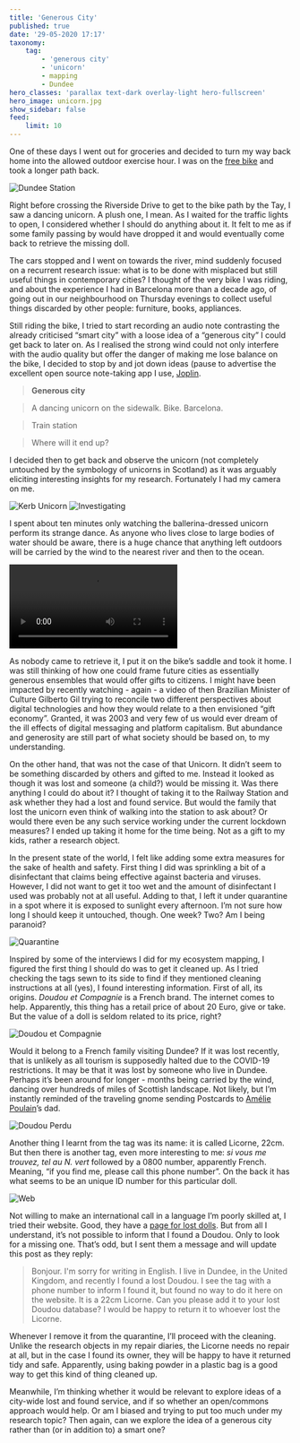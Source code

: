 ```yaml
---
title: 'Generous City'
published: true
date: '29-05-2020 17:17'
taxonomy:
    tag:
        - 'generous city'
        - 'unicorn'
        - mapping
        - Dundee
hero_classes: 'parallax text-dark overlay-light hero-fullscreen'
hero_image: unicorn.jpg
show_sidebar: false
feed:
    limit: 10
---
```


One of these days I went out for groceries and decided to turn my way back home into the allowed outdoor exercise hour. I was on the [free bike](../free-bicycle-diary-part-1) and took a longer path back.

![Dundee Station](dundee-station.png?lightbox=1000)

Right before crossing the Riverside Drive to get to the bike path by the Tay, I saw a dancing unicorn. A plush one, I mean. As I waited for the traffic lights to open, I considered whether I should do anything about it. It felt to me as if some family passing by would have dropped it and would eventually come back to retrieve the missing doll.

The cars stopped and I went on towards the river, mind suddenly focused on a recurrent research issue: what is to be done with misplaced but still useful things in contemporary cities? I thought of the very bike I was riding, and about the experience I had in Barcelona more than a decade ago, of going out in our neighbourhood on Thursday evenings to collect useful things discarded by other people: furniture, books, appliances. 

Still riding the bike, I tried to start recording an audio note contrasting the already criticised “smart city” with a loose idea of a “generous city” I could get back to later on. As I realised the strong wind could not only interfere with the audio quality but offer the danger of making me lose balance on the bike, I decided to stop by and jot down ideas (pause to advertise the excellent open source note-taking app I use, [Joplin](https://joplinapp.org).

> **Generous city**

> A dancing unicorn on the sidewalk. Bike. Barcelona.

> Train station

> Where will it end up?

I decided then to get back and observe the unicorn (not completely untouched by the symbology of unicorns in Scotland) as it was arguably eliciting interesting insights for my research. Fortunately I had my camera on me.

![Kerb Unicorn](vert-01.jpg?lightbox=1000&cropResize=500,420)
![Investigating](vert-02.jpg?lightbox=1000&cropResize=500,420)

I spent about ten minutes only watching the ballerina-dressed unicorn perform its strange dance. As anyone who lives close to large bodies of water should be aware, there is a huge chance that anything left outdoors will be carried by the wind to the nearest river and then to the ocean. 

![The Unicorn dance](ballet.mp4?resize=1000,750)

As nobody came to retrieve it, I put it on the bike’s saddle and took it home. I was still thinking of how one could frame future cities as essentially generous ensembles that would offer gifts to citizens. I might have been impacted by recently watching - again - a video of then Brazilian Minister of Culture Gilberto Gil trying to reconcile two different perspectives about digital technologies and how they would relate to a then envisioned “gift economy”. Granted, it was 2003 and very few of us would ever dream of the ill effects of digital messaging and platform capitalism. But abundance and generosity are still part of what society should be based on, to my understanding. 

On the other hand, that was not the case of that Unicorn. It didn’t seem to be something discarded by others and gifted to me. Instead it looked as though it was lost and someone (a child?) would be missing it. Was there anything I could do about it? I thought of taking it to the Railway Station and ask whether they had a lost and found service. But would the family that lost the unicorn even think of walking into the station to ask about? Or would there even be any such service working under the current lockdown measures? I ended up taking it home for the time being. Not as a gift to my kids, rather a research object.

In the present state of the world, I felt like adding some extra measures for the sake of health and safety. First thing I did was sprinkling a bit of a disinfectant that claims being effective against bacteria and viruses. However, I did not want to get it too wet and the amount of disinfectant I used was probably not at all useful. Adding to that, I left it under quarantine in a spot where it is exposed to sunlight every afternoon. I’m not sure how long I should keep it untouched, though. One week? Two? Am I being paranoid?

![Quarantine](quarantine.jpg?lightbox=1000)

Inspired by some of the interviews I did for my ecosystem mapping, I figured the first thing I should do was to get it cleaned up. As I tried checking the tags sewn to its side to find if they mentioned cleaning instructions at all (yes), I found interesting information. First of all, its origins. _Doudou et Compagnie_ is a French brand. The internet comes to help. Apparently, this thing has a retail price of about 20 Euro, give or take. But the value of a doll is seldom related to its price, right?

![Doudou et Compagnie](doudou.jpg?lightbox=1000)

Would it belong to a French family visiting Dundee? If it was lost recently, that is unlikely as all tourism is supposedly halted due to the COVID-19 restrictions. It may be that it was lost by someone who live in Dundee. Perhaps it’s been around for longer - months being carried by the wind, dancing over hundreds of miles of Scottish landscape. Not likely, but I’m instantly reminded of the traveling gnome sending Postcards to [Amélie Poulain](https://en.wikipedia.org/wiki/Am%C3%A9lie)’s dad.

![Doudou Perdu](perdu.jpg)

Another thing I learnt from the tag was its name: it is called Licorne, 22cm. But then there is another tag, even more interesting to me: _si vous me trouvez, tel au N. vert_ followed by a 0800 number, apparently French. Meaning, “if you find me, please call this phone number”. On the back it has what seems to be an unique ID number for this particular doll.

![Web](web.png)

Not willing to make an international call in a language I’m poorly skilled at, I tried their website. Good, they have a [page for lost dolls](http://www.doudouetcompagnie.com/11-doudou-perdu). But from all I understand, it’s not possible to inform that I found a Doudou. Only to look for a missing one. That’s odd, but I sent them a message and will update this post as they reply:

> Bonjour. I'm sorry for writing in English. I live in Dundee, in the United Kingdom, and recently I found a lost Doudou. I see the tag with a phone number to inform I found it, but found no way to do it here on the website. It is a 22cm Licorne. Can you please add it to your lost Doudou database? I would be happy to return it to whoever lost the Licorne.

Whenever I remove it from the quarantine, I’ll proceed with the cleaning. Unlike the research objects in my repair diaries, the Licorne needs no repair at all, but in the case I found its owner, they will be happy to have it returned tidy and safe. Apparently, using baking powder in a plastic bag is a good way to get this kind of thing cleaned up.

Meanwhile, I’m thinking whether it would be relevant to explore ideas of a city-wide lost and found service, and if so whether an open/commons approach would help. Or am I biased and trying to put too much under my research topic? Then again, can we explore the idea of a generous city rather than (or in addition to) a smart one?